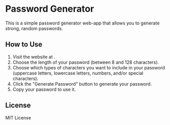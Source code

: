# Password Generator

This is a simple password generator web-app that allows you to generate strong, random passwords. 

## How to Use

1. Visit the website at .
2. Choose the length of your password (between 8 and 128 characters).
3. Choose which types of characters you want to include in your password (uppercase letters, lowercase letters, numbers, and/or special characters).
4. Click the "Generate Password" button to generate your password.
5. Copy your password to use it.

## License

MIT License
